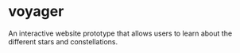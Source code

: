 # voyager
An interactive website prototype that allows users to learn about the different stars and constellations.
